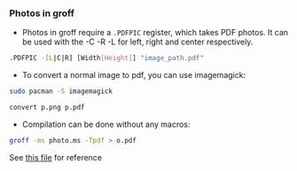 ### Photos in groff

* Photos in groff require a `.PDFPIC` register, which takes PDF photos. It can be used with the -C -R -L for left, right and center respectively.

```sh
.PDFPIC -[L|C|R] [Width[Height]] "image_path.pdf"
```

* To convert a normal image to pdf, you can use imagemagick:

```sh
sudo pacman -S imagemagick

convert p.png p.pdf
```

* Compilation can be done without any macros:

```sh
groff -ms photo.ms -Tpdf > o.pdf
```

See [this file](./photo.ms) for reference
